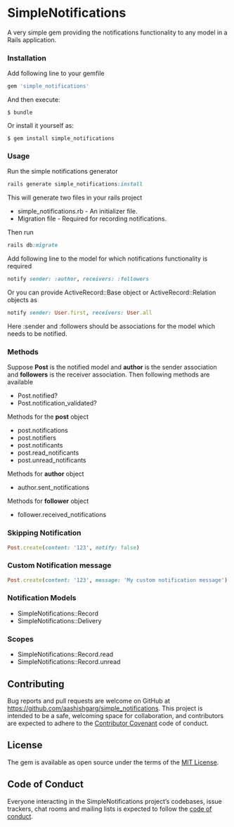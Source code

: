 # SimpleNotifications

A very simple gem providing the notifications functionality to any model in a Rails application.

### Installation

Add following line to your gemfile

```ruby
gem 'simple_notifications'
```

And then execute:

    $ bundle

Or install it yourself as:

    $ gem install simple_notifications

### Usage

Run the simple notifications generator

```ruby
rails generate simple_notifications:install
```
This will generate two files in your rails project

* simple_notifications.rb - An initializer file.
* Migration file - Required for recording notifications.

Then run

```ruby
rails db:migrate
``` 

Add following line to the model for which notifications functionality is required

```ruby
notify sender: :author, receivers: :followers
``` 
Or you can provide ActiveRecord::Base object or ActiveRecord::Relation objects as 

```ruby
notify sender: User.first, receivers: User.all
```

Here :sender and :followers should be associations for the model which needs to be notified.

### Methods
Suppose **Post** is the notified model and **author** is the sender association and **followers** is the receiver association.
Then following methods are available

* Post.notified?
* Post.notification_validated?

Methods for the **post** object

* post.notifications
* post.notifiers
* post.notificants
* post.read_notificants
* post.unread_notificants

Methods for **author** object

* author.sent_notifications

Methods for **follower** object

* follower.received_notifications

### Skipping Notification

```ruby
Post.create(content: '123', notify: false)
```

### Custom Notification message

```ruby
Post.create(content: '123', message: 'My custom notification message')
```

### Notification Models

* SimpleNotifications::Record
* SimpleNotifications::Delivery

### Scopes
* SimpleNotifications::Record.read
* SimpleNotifications::Record.unread

## Contributing

Bug reports and pull requests are welcome on GitHub at https://github.com/aashishgarg/simple_notifications. 
This project is intended to be a safe, welcoming space for collaboration, and contributors are expected to adhere to the [Contributor Covenant](http://contributor-covenant.org) code of conduct.

## License

The gem is available as open source under the terms of the [MIT License](https://opensource.org/licenses/MIT).

## Code of Conduct

Everyone interacting in the SimpleNotifications project’s codebases, issue trackers, chat rooms and mailing lists is expected to follow the [code of conduct](https://github.com/[USERNAME]/simple_notifications/blob/master/CODE_OF_CONDUCT.md).
